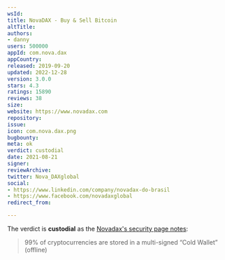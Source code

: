 ```yaml
---
wsId: 
title: NovaDAX - Buy & Sell Bitcoin
altTitle: 
authors:
- danny
users: 500000
appId: com.nova.dax
appCountry: 
released: 2019-09-20
updated: 2022-12-28
version: 3.0.0
stars: 4.3
ratings: 15890
reviews: 38
size: 
website: https://www.novadax.com
repository: 
issue: 
icon: com.nova.dax.png
bugbounty: 
meta: ok
verdict: custodial
date: 2021-08-21
signer: 
reviewArchive: 
twitter: Nova_DAXglobal
social:
- https://www.linkedin.com/company/novadax-do-brasil
- https://www.facebook.com/novadaxglobal
redirect_from: 

---
```


The verdict is **custodial** as the [Novadax's security page notes](https://www.novadax.com/en-EU/company/security):

> 99% of cryptocurrencies are stored in a multi-signed “Cold Wallet” (offline)

